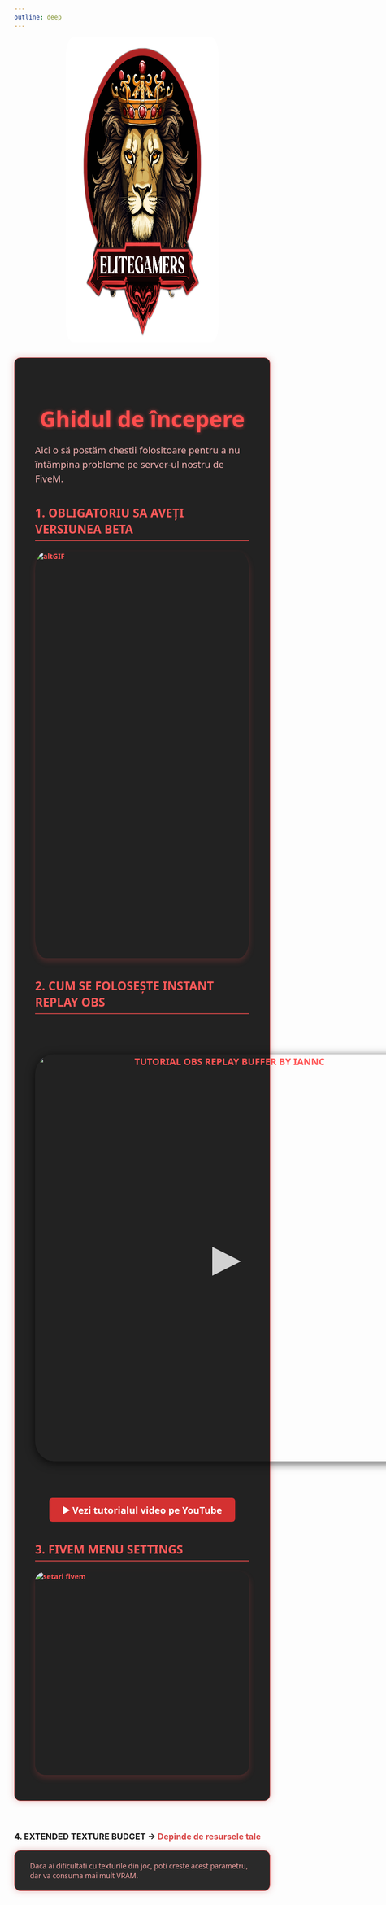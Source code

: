 ```yaml
---
outline: deep
---
```


<img src="../public/elitegamers.png" alt="pozaEG" width="300" height="600" style="display: block; margin: 0 auto 25px; border-radius: 5%;">

<style scoped>
.eg-guide-box {
  max-width: 820px;
  margin: 30px auto 60px;
  padding: 30px 40px;
  background-color: #222222;
  border-radius: 12px;
  border: 1.8px solid #b84141;
  box-shadow: 0 0 14px rgba(184, 65, 65, 0.35);
  font-family: 'Segoe UI', Tahoma, Geneva, Verdana, sans-serif;
  color: #e4a1a1;
}

.eg-guide-box h1 {
  color: #ff4d4d;
  font-weight: 900;
  font-size: 2.7rem;
  margin-bottom: 1rem;
  user-select: none;
  text-align: center;
  text-shadow: 0 0 7px #b84141;
}

.eg-guide-box h3 {
  font-size: 1.45rem;
  font-weight: 700;
  margin-top: 38px;
  margin-bottom: 16px;
  color: #ff5a5a;
  border-bottom: 2px solid #b84141;
  padding-bottom: 6px;
}

.eg-guide-box p {
  font-size: 1.15rem;
  line-height: 1.5;
  margin-bottom: 20px;
  color: #f0b0b0;
}

.eg-guide-box img {
  display: block;
  margin: 20px auto;
  max-width: 100%;
  border-radius: 5%;
  box-shadow: 0 6px 12px rgba(184, 65, 65, 0.3);
  transition: box-shadow 0.25s ease;
  cursor: zoom-in;
}

.eg-guide-box img:hover {
  box-shadow: 0 10px 25px rgba(255, 77, 77, 0.6);
}

.eg-guide-box a {
  color: #ff5555;
  text-decoration: none;
  font-weight: 600;
}

.eg-guide-box a:hover {
  text-decoration: underline;
  color: #ff7a7a;
}

.eg-guide-box .eg-youtube-wrapper {
  text-align: center;
  margin: 40px 0 20px;
  position: relative;
  display: inline-block;
}

.eg-guide-box .eg-youtube-wrapper img {
  border-radius: 5%;
  box-shadow: 0 4px 18px rgba(0, 0, 0, 0.7);
  display: block;
}

.eg-guide-box .eg-youtube-wrapper span.play-button {
  position: absolute;
  top: 50%;
  left: 50%;
  transform: translate(-50%, -50%);
  font-size: 68px;
  color: rgba(255, 255, 255, 0.8);
  pointer-events: none;
  user-select: none;
}

.eg-guide-box .eg-youtube-button {
  display: inline-block;
  background-color: #d43131;
  color: white;
  padding: 10px 26px;
  border-radius: 6px;
  font-weight: 700;
  font-size: 1.15rem;
  margin-top: 12px;
  transition: background-color 0.3s ease;
  user-select: none;
}

.eg-guide-box .eg-youtube-button:hover {
  background-color: #ff4d4d;
  cursor: pointer;
}
</style>

<div class="eg-guide-box">
  <h1>Ghidul de începere</h1>

  <p>Aici o să postăm chestii folositoare pentru a nu întâmpina probleme pe server-ul nostru de FiveM.</p>

  <h3>1. OBLIGATORIU SA AVEȚI VERSIUNEA BETA</h3>
  <a href="/bg/eg.gif" target="_blank">
    <img src="/bg/eg.gif" alt="altGIF" width="750" height="800">
  </a>

  <h3>2. CUM SE FOLOSEȘTE INSTANT REPLAY OBS</h3>

  <p align="center">
    <a href="https://www.youtube.com/watch?v=YsgIFKVQkFs" target="_blank" class="eg-youtube-wrapper" style="position: relative;">
      <img src="https://img.youtube.com/vi/YsgIFKVQkFs/maxresdefault.jpg" alt="TUTORIAL OBS REPLAY BUFFER BY IANNC" width="750" height="800">
      <span class="play-button">&#9654;</span>
    </a>
  </p>

  <p align="center">
    <a href="https://www.youtube.com/watch?v=YsgIFKVQkFs" target="_blank" class="eg-youtube-button">▶️ Vezi tutorialul video pe YouTube</a>
  </p>

  <h3>3. FIVEM MENU SETTINGS</h3>
  <a href="/bg/guide2.png" target="_blank">
    <img src="/bg/guide2.png" alt="setari fivem" width="750" height="400">
  </a>
</div>

<h3>4. EXTENDED TEXTURE BUDGET -> <span style="color:#d94a4a;">Depinde de resursele tale</span></h3>

<div class="eg-guide-box" style="padding: 20px 30px; margin-top: 10px; border: 1.5px solid #d94a4a; background-color: #2a2a2a; color: #f1a1a1;">
  Daca ai dificultati cu texturile din joc, poti creste acest parametru, dar va consuma mai mult VRAM.
</div>
